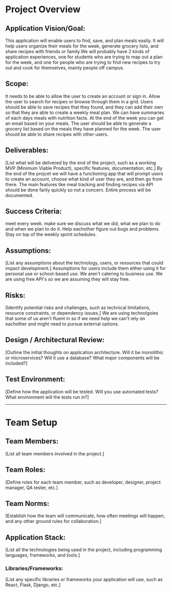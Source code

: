 # **Project Overview**

## **Application Vision/Goal:**
This application will enable users to find, save, and plan meals easily. It will help users organize their meals for the week, generate grocery lists, and share recipes with friends or family.We will probably have 2 kinds of application experiences, one for students who are trying to map out a plan for the week, and one for people who are trying to find new recipes to try out and cook for themselves, mainly people off campus.

## **Scope:**
It needs to be able to allow the user to create an account or sign in. Allow the user to search for recipes or browse through them in a grid. Users should be able to save recipes that they found, and they can add their own so that they are able to create a weekly meal plan. We can have summaries of each days meals with nutrition facts. At the end of the week you can get an email based on your meals. The user should be able to generate a grocery list based on the meals they have planned for the week. The user should be able to share recipes with other users. 

## **Deliverables:**
[List what will be delivered by the end of the project, such as a working MVP (Minimum Viable Product), specific features, documentation, etc.]
By the end of the projcet we will have a functioning app that will prompt users to create an account, choose what kind of user they are, and then go from there. The main features like meal tracking and finding recipes via API should be done farily quickly so not a concern. Entire process will be documented.

## **Success Criteria:**
meet every week. make sure we discuss what we did, what we plan to do and when we plan to do it. Help eachother figure out bugs and problems. Stay on top of the weekly sprint schedules.
## **Assumptions:**
[List any assumptions about the technology, users, or resources that could impact development.]
Assumptions for users include them either using it for personal use or school-based use. We aren't catering to business use. We are using free API's so we are assuming they will stay free.

## **Risks:**
[Identify potential risks and challenges, such as technical limitations, resource constraints, or dependency issues.]
We are using technolgoies that some of us aren't fluent in so if we need help we can't rely on eachother and might need to pursue external options.

## **Design / Architectural Review:**
[Outline the initial thoughts on application architecture. Will it be monolithic or microservices? Will it use a database? What major components will be included?]

## **Test Environment:**
[Define how the application will be tested. Will you use automated tests? What environment will the tests run in?]

---

# **Team Setup**

## **Team Members:**
[List all team members involved in the project.]

## **Team Roles:**
[Define roles for each team member, such as developer, designer, project manager, QA tester, etc.]

## **Team Norms:**
[Establish how the team will communicate, how often meetings will happen, and any other ground rules for collaboration.]

## **Application Stack:**
[List all the technologies being used in the project, including programming languages, frameworks, and tools.]

### **Libraries/Frameworks:**
[List any specific libraries or frameworks your application will use, such as React, Flask, Django, etc.]